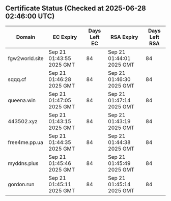 ## Certificate Status (Checked at 2025-06-28 02:46:00 UTC)
| Domain | EC Expiry | Days Left EC | RSA Expiry | Days Left RSA |
|--------|-----------|-------------|------------|--------------|
| fgw2world.site | Sep 21 01:43:55 2025 GMT | 84 | Sep 21 01:44:01 2025 GMT | 84 |
| sqqq.cf | Sep 21 01:46:28 2025 GMT | 84 | Sep 21 01:46:30 2025 GMT | 84 |
| queena.win | Sep 21 01:47:05 2025 GMT | 84 | Sep 21 01:47:14 2025 GMT | 84 |
| 443502.xyz | Sep 21 01:43:15 2025 GMT | 84 | Sep 21 01:43:19 2025 GMT | 84 |
| free4me.pp.ua | Sep 21 01:44:35 2025 GMT | 84 | Sep 21 01:44:38 2025 GMT | 84 |
| myddns.plus | Sep 21 01:45:46 2025 GMT | 84 | Sep 21 01:45:49 2025 GMT | 84 |
| gordon.run | Sep 21 01:45:11 2025 GMT | 84 | Sep 21 01:45:14 2025 GMT | 84 |
